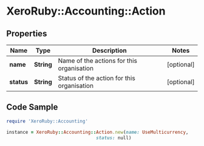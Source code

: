 # XeroRuby::Accounting::Action

## Properties

Name | Type | Description | Notes
------------ | ------------- | ------------- | -------------
**name** | **String** | Name of the actions for this organisation | [optional] 
**status** | **String** | Status of the action for this organisation | [optional] 

## Code Sample

```ruby
require 'XeroRuby::Accounting'

instance = XeroRuby::Accounting::Action.new(name: UseMulticurrency,
                                 status: null)
```


